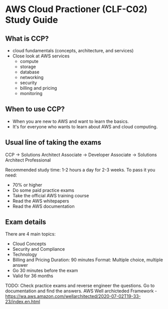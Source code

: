 # AWS Cloud Practioner (CLF-C02) Study Guide

## What is CCP?
- cloud fundamentals (concepts, architecture, and services)
- Close look at AWS services
    - compute
    - storage
    - database
    - networking
    - security
    - billing and pricing
    - monitoring
## When to use CCP?
- When you are new to AWS and want to learn the basics.
- It's for everyone who wants to learn about AWS and cloud computing.

## Usual line of taking the exams
CCP -> Solutions Architect Associate -> Developer Associate -> Solutions Architect Professional 


Recommended study time: 1-2 hours a day for 2-3 weeks.
To pass it you need:
- 70% or higher
- Do some paid practice exams
- Take the official AWS training course
- Read the AWS whitepapers
- Read the AWS documentation

## Exam details
There are 4 main topics:
- Cloud Concepts
- Security and Compliance
- Technology
- Billing and Pricing
Duration: 90 minutes
Format: Multiple choice, multiple answer
- Go 30 minutes before the exam
- Valid for 36 months


TODO: Check practice exams and reverse engineer the questions. Go to documentation and find the answers.
AWS Well archicteded  Framework - https://wa.aws.amazon.com/wellarchitected/2020-07-02T19-33-23/index.en.html

